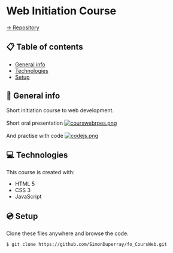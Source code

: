 # Web Initiation Course

[-> Repository](https://github.com/SimonDuperray/fo_CoursWeb)

## :clipboard: Table of contents
* [General info](#general-info)
* [Technologies](#technologies)
* [Setup](#setup)

## :page_facing_up: General info
Short initiation course to web development.
<br><br>Short oral presentation
[![courswebrpes.png](https://i.postimg.cc/xTy2Vm2b/courswebrpes.png)](https://postimg.cc/dL1X8LDq)
<br><br>And practise with code
[![codejs.png](https://i.postimg.cc/W3CkVK0S/codejs.png)](https://postimg.cc/hz8jb2y7)
	
## :computer: Technologies
This course is created with:
* HTML 5
* CSS 3
* JavaScript
	
## :cd: Setup
Clone these files anywhere and browse the code.
```batch
$ git clone https://github.com/SimonDuperray/fo_CoursWeb.git
```
